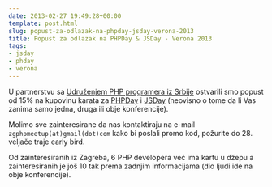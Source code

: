 ```yaml
---
date: 2013-02-27 19:49:28+00:00
template: post.html
slug: popust-za-odlazak-na-phpday-jsday-verona-2013
title: Popust za odlazak na PHPDay & JSDay - Verona 2013
tags:
- jsday
- phday
- verona
---
```


U partnerstvu sa [Udruženjem PHP programera iz Srbije](http://phpsrbija.rs/)
ostvarili smo popust od 15% na kupovinu karata za
[PHPDay](http://2013.phpday.it/) i [JSDay](http://2013.jsday.it/) (neovisno o
tome da li Vas zanima samo jedna, druga ili obje konferencije).

Molimo sve zainteresirane da nas kontaktiraju na e-mail
```zgphpmeetup(at)gmail(dot)com``` kako bi poslali promo kod, požurite do 28.
veljače traje early bird.

Od zainteresiranih iz Zagreba, 6 PHP developera već ima kartu u džepu a
zainteresiranih je još 10 tak prema zadnjim informacijama (dio ljudi ide na obje
konferencije).
